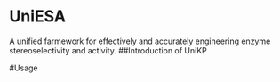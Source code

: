 # UniESA
A unified farmework for effectively and accurately engineering enzyme stereoselectivity and  activity.
##Introduction of UniKP

#Usage
